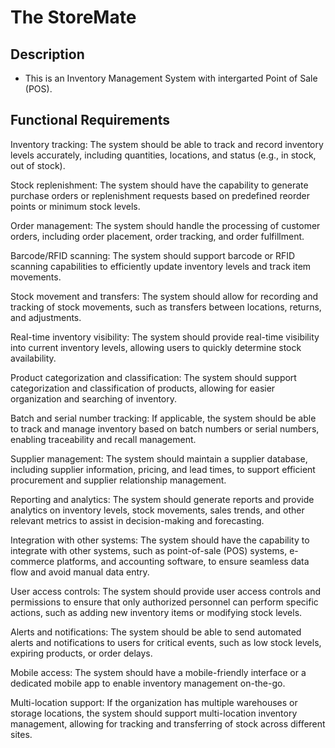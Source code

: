 # The StoreMate

## Description

- This is an Inventory Management System with intergarted Point of Sale (POS).

## Functional Requirements

Inventory tracking: The system should be able to track and record inventory levels accurately, including quantities, locations, and status (e.g., in stock, out of stock).

Stock replenishment: The system should have the capability to generate purchase orders or replenishment requests based on predefined reorder points or minimum stock levels.

Order management: The system should handle the processing of customer orders, including order placement, order tracking, and order fulfillment.

Barcode/RFID scanning: The system should support barcode or RFID scanning capabilities to efficiently update inventory levels and track item movements.

Stock movement and transfers: The system should allow for recording and tracking of stock movements, such as transfers between locations, returns, and adjustments.

Real-time inventory visibility: The system should provide real-time visibility into current inventory levels, allowing users to quickly determine stock availability.

Product categorization and classification: The system should support categorization and classification of products, allowing for easier organization and searching of inventory.

Batch and serial number tracking: If applicable, the system should be able to track and manage inventory based on batch numbers or serial numbers, enabling traceability and recall management.

Supplier management: The system should maintain a supplier database, including supplier information, pricing, and lead times, to support efficient procurement and supplier relationship management.

Reporting and analytics: The system should generate reports and provide analytics on inventory levels, stock movements, sales trends, and other relevant metrics to assist in decision-making and forecasting.

Integration with other systems: The system should have the capability to integrate with other systems, such as point-of-sale (POS) systems, e-commerce platforms, and accounting software, to ensure seamless data flow and avoid manual data entry.

User access controls: The system should provide user access controls and permissions to ensure that only authorized personnel can perform specific actions, such as adding new inventory items or modifying stock levels.

Alerts and notifications: The system should be able to send automated alerts and notifications to users for critical events, such as low stock levels, expiring products, or order delays.

Mobile access: The system should have a mobile-friendly interface or a dedicated mobile app to enable inventory management on-the-go.

Multi-location support: If the organization has multiple warehouses or storage locations, the system should support multi-location inventory management, allowing for tracking and transferring of stock across different sites.

